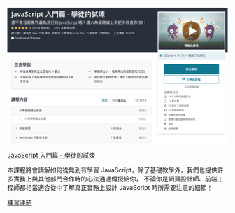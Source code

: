 ![](01.png)

[JavaScript 入門篇 - 學徒的試煉](https://www.udemy.com/course/javascript-learning/)

本課程將會講解如何從無到有學習 JavaScript，除了基礎教學外，我們也提供許多實務上與其他部門合作時的心法通通傳授給你， 不論你是網頁設計師、前端工程師都相當適合從中了解真正實務上設計 JavaScript 時所需要注意的細節！ 

[練習連結](https://zhezheannie.github.io/javascript_practice/index.html)
